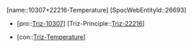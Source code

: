 ﻿---
type: TrizContradiction
aliases:
- 10307+22216-Temperature
license: CC BY-SA 4.0
copyright: https://github.com/SpocWeb
IsDeleted: false
IsReadOnly: false
Confidential: public
tags: 
- Triz/Contradiction
---
[name::10307+22216-Temperature]
[SpocWebEntityId::26693]
+ [pro::[Triz-10307](Triz-10307)]
[Triz-Principle::[Triz-22216](Triz-22216)]
- [con::[Triz-Temperature](tech/Triz/Parameter/Triz-Temperature.md)]

